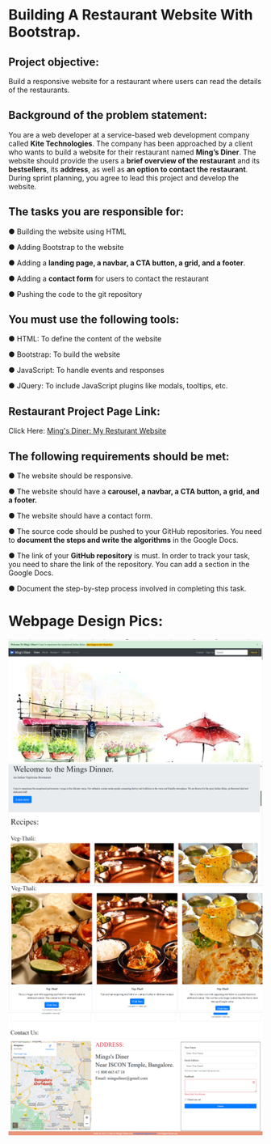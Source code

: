 # Building A Restaurant Website With Bootstrap.

## Project objective: 


Build a responsive website for a restaurant where users can read the details of the restaurants.

## Background of the problem statement: 


You are a web developer at a service-based web development company called **Kite Technologies**. The company has been approached by a client who wants to build a website for their restaurant named **Ming’s Diner**. The website should provide the users a **brief overview of the restaurant** and its **bestsellers**, its **address**, as well as **an option to contact the restaurant**. During sprint planning, you agree to lead this project and develop the website. 

## The tasks you are responsible for:


● Building the website using HTML

● Adding Bootstrap to the website

● Adding a **landing page, a navbar, a CTA button, a grid, and a footer**.

● Adding a **contact form** for users to contact the restaurant

● Pushing the code to the git repository


## You must use the following tools: 


● HTML: To define the content of the website

● Bootstrap: To build the website

● JavaScript: To handle events and responses

● JQuery: To include JavaScript plugins like modals, tooltips, etc.

## Restaurant Project Page Link: 

        
 Click Here: [Ming's Diner: My Resturant Website](http://127.0.0.1:5501/index.html)

## The following requirements should be met:


● The website should be responsive.

● The website should have a **carousel, a navbar, a CTA button, a grid, and a footer.** 

● The website should have a contact form.

● The source code should be pushed to your GitHub repositories. You need to **document the steps and write the algorithms** in the Google Docs.

● The link of your **GitHub repository** is must. In order to track your task, you need to share the link of the repository. You can add a section in the Google Docs. 

● Document the step-by-step process involved in completing this task.

# Webpage Design Pics:

![webp1](img/webp1.png)
![webp2](img/webp2.png)
![webp3](img/webp3.png)
![webp4](img/webp4.png)
